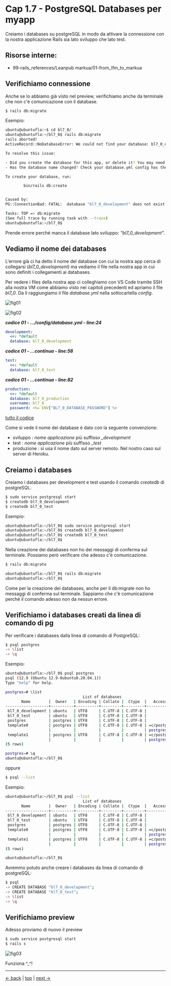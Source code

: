 # <a name="top"></a> Cap 1.7 - PostgreSQL Databases per myapp

Creiamo i databases su postgreSQL in modo da attivare la connessione con la nostra applicazione Rails sia lato sviluppo che lato test.



## Risorse interne:

- 99-rails_references/Leanpub markua/01-from_lfm_to_markua



## Verifichiamo connessione

Anche se lo abbiamo già visto nel preview, verifichiamo anche da terminale che non c'è comunicazione con il database.

```bash
$ rails db:migrate
```

Esempio:

```bash
ubuntu@ubuntufla:~$ cd bl7_0/
ubuntu@ubuntufla:~/bl7_0$ rails db:migrate
rails aborted!
ActiveRecord::NoDatabaseError: We could not find your database: bl7_0_development. Which can be found in the database configuration file located at config/database.yml.

To resolve this issue:

- Did you create the database for this app, or delete it? You may need to create your database.
- Has the database name changed? Check your database.yml config has the correct database name.

To create your database, run:

        bin/rails db:create


Caused by:
PG::ConnectionBad: FATAL:  database "bl7_0_development" does not exist

Tasks: TOP => db:migrate
(See full trace by running task with --trace)
ubuntu@ubuntufla:~/bl7_0$ 
```

Prende errore perché manca il database lato sviluppo: *"bl7_0_development"*.



## Vediamo il nome dei databases

L'errore già ci ha detto il nome del database con cui la nostra app cerca di collegarsi (*bl7_0_development*) ma vediamo il file nella nostra app in cui sono definiti i collegamenti ai databases.

Per vedere i files della nostra app ci colleghiamo con VS Code tramite SSH alla nostra VM come abbiamo visto nei capitoli precedenti ed apriamo il file *bl7_0*.
Da lì raggiungiamo il file *database.yml* nella sottocartella *config*.


![fig01](https://github.com/flaviobordonidev/leanpubabrandnewcms/blob/master/01-base/01-new_app_with_ubuntu_multipass/07_fig01-ssh_remote_open.png)


![fig02](https://github.com/flaviobordonidev/leanpubabrandnewcms/blob/master/01-base/01-new_app_with_ubuntu_multipass/07_fig02-ssh_remote_rails_app.png)


***codice 01 - .../config/database.yml - line:24***

```yaml
development:
  <<: *default
  database: bl7_0_development
```

***codice 01 - ...continua - line:58***

```yaml
test:
  <<: *default
  database: bl7_0_test
```

***codice 01 - ...continua - line:82***

```yaml
production:
  <<: *default
  database: bl7_0_production
  username: bl7_0
  password: <%= ENV["BL7_0_DATABASE_PASSWORD"] %>
```

[tutto il codice](https://github.com/flaviobordonidev/leanpubabrandnewcms/blob/master/01-base/01-new_app_with_ubuntu_multipass/07_01-config-database.yml)


Come si vede il nome dei database è dato con la seguente convenzione:

- sviluppo    : *nome applicazione* più suffisso *_development*
- test        : *nome applicazione* più suffisso *_test*
- produzione  : si usa il nome dato sul server remoto. Nel nostro caso sul server di Heroku.



## Creiamo i databases

Creiamo i databases per development e test usando il comando *createdb* di postgreSQL.

```bash
$ sudo service postgresql start
$ createdb bl7_0_development
$ createdb bl7_0_test
```

Esempio:

```bash
ubuntu@ubuntufla:~/bl7_0$ sudo service postgresql start
ubuntu@ubuntufla:~/bl7_0$ createdb bl7_0_development
ubuntu@ubuntufla:~/bl7_0$ createdb bl7_0_test
ubuntu@ubuntufla:~/bl7_0$ 
```

Nella creazione dei databases non ho dei messaggi di conferma sul terminale. Possiamo però verificare che adesso c'è comunicazione.

```bash
$ rails db:migrate
```

```bash
ubuntu@ubuntufla:~/bl7_0$ rails db:migrate
ubuntu@ubuntufla:~/bl7_0$ 
```

Come per la creazione dei databases, anche per il db:migrate non ho messaggi di conferma sul terminale. Sappiamo che c'è comunicazione perché il comando adesso non da nessun errore.



## Verifichiamo i databases creati da linea di comando di pg

Per verificare i databases dalla linea di comando di PostgreSQL:

```bash
$ psql postgres
-> \list
-> \q
```

Esempio:

```bash
ubuntu@ubuntufla:~/bl7_0$ psql postgres
psql (12.9 (Ubuntu 12.9-0ubuntu0.20.04.1))
Type "help" for help.

postgres=# \list
                                  List of databases
       Name        |  Owner   | Encoding | Collate |  Ctype  |   Access privileges   
-------------------+----------+----------+---------+---------+-----------------------
 bl7_0_development | ubuntu   | UTF8     | C.UTF-8 | C.UTF-8 | 
 bl7_0_test        | ubuntu   | UTF8     | C.UTF-8 | C.UTF-8 | 
 postgres          | postgres | UTF8     | C.UTF-8 | C.UTF-8 | 
 template0         | postgres | UTF8     | C.UTF-8 | C.UTF-8 | =c/postgres          +
                   |          |          |         |         | postgres=CTc/postgres
 template1         | postgres | UTF8     | C.UTF-8 | C.UTF-8 | =c/postgres          +
                   |          |          |         |         | postgres=CTc/postgres
(5 rows)

postgres=# \q
ubuntu@ubuntufla:~/bl7_0$
```

oppure

```bash
$ psql --list
```

Esempio:

```bash
ubuntu@ubuntufla:~/bl7_0$ psql --list
                                  List of databases
       Name        |  Owner   | Encoding | Collate |  Ctype  |   Access privileges   
-------------------+----------+----------+---------+---------+-----------------------
 bl7_0_development | ubuntu   | UTF8     | C.UTF-8 | C.UTF-8 | 
 bl7_0_test        | ubuntu   | UTF8     | C.UTF-8 | C.UTF-8 | 
 postgres          | postgres | UTF8     | C.UTF-8 | C.UTF-8 | 
 template0         | postgres | UTF8     | C.UTF-8 | C.UTF-8 | =c/postgres          +
                   |          |          |         |         | postgres=CTc/postgres
 template1         | postgres | UTF8     | C.UTF-8 | C.UTF-8 | =c/postgres          +
                   |          |          |         |         | postgres=CTc/postgres
(5 rows)

ubuntu@ubuntufla:~/bl7_0$ 
```

Avremmo potuto anche creare i databases da linea di comando di postgreSQL:

```bash
$ psql
-> CREATE DATABASE "bl7_0_development";
-> CREATE DATABASE "bl7_0_test";
-> \list
-> \q
```




## Verifichiamo preview

Adesso proviamo di nuovo il preview

```bash
$ sudo service postgresql start
$ rails s
```

![fig03](https://github.com/flaviobordonidev/leanpubabrandnewcms/blob/master/01-base/01-new_app_with_ubuntu_multipass/07_fig03-preview_working.png)

Funziona ^_^!



---

[<- back](https://github.com/flaviobordonidev/leanpubabrandnewcms/blob/master/01-base/01-new_app_with_ubuntu_multipass/07-new_app.md)
 | [top](#top) |
[next ->](https://github.com/flaviobordonidev/leanpubabrandnewcms/blob/master/01-base/01-new_app_with_ubuntu_multipass/09-gemfile_ruby_version.md)
